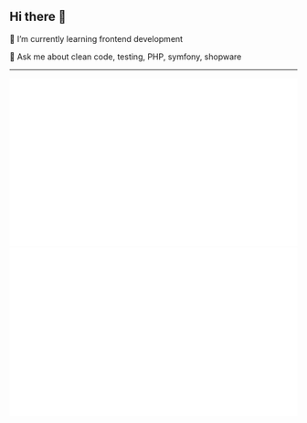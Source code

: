 ## Hi there 👋

🌱 I’m currently learning frontend development

💬 Ask me about clean code, testing, PHP, symfony, shopware

---

![](https://raw.githubusercontent.com/bneumann97/github-stats/master/generated/overview.svg#gh-dark-mode-only)
![](https://raw.githubusercontent.com/bneumann97/github-stats/master/generated/overview.svg#gh-light-mode-only)

<!--
**bneumann97/bneumann97** is a ✨ _special_ ✨ repository because its `README.md` (this file) appears on your GitHub profile.

Here are some ideas to get you started:

- 🔭 I’m currently working on ...
- 🌱 I’m currently learning ...
- 👯 I’m looking to collaborate on ...
- 🤔 I’m looking for help with ...
- 💬 Ask me about ...
- 📫 How to reach me: ...
- 😄 Pronouns: ...
- ⚡ Fun fact: ...
-->
